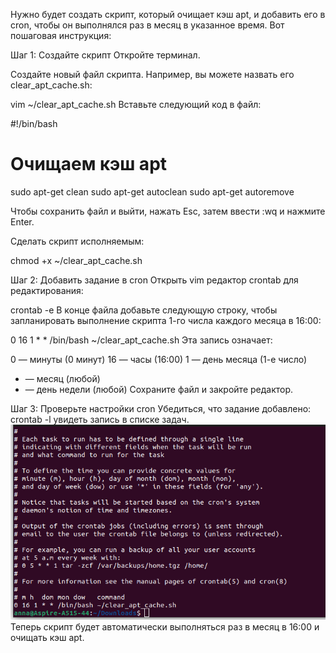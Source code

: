 Нужно будет создать скрипт, который очищает кэш apt, и добавить его в cron, чтобы он выполнялся раз в месяц в указанное время. Вот пошаговая инструкция:

Шаг 1: Создайте скрипт
Откройте терминал.

Создайте новый файл скрипта. Например, вы можете назвать его clear_apt_cache.sh:

vim ~/clear_apt_cache.sh
Вставьте следующий код в файл:

#!/bin/bash
# Очищаем кэш apt
sudo apt-get clean
sudo apt-get autoclean
sudo apt-get autoremove

Чтобы сохранить файл и выйти, нажать Esc, затем ввести :wq и нажмите Enter.

Сделать скрипт исполняемым:

chmod +x ~/clear_apt_cache.sh

Шаг 2: Добавить задание в cron
Открыть vim редактор crontab для редактирования:

crontab -e
В конце файла добавьте следующую строку, чтобы запланировать выполнение скрипта 1-го числа каждого месяца в 16:00:

0 16 1 * * /bin/bash ~/clear_apt_cache.sh
Эта запись означает:

0 — минуты (0 минут)
16 — часы (16:00)
1 — день месяца (1-е число)
* — месяц (любой)
* — день недели (любой)
Сохраните файл и закройте редактор.

Шаг 3: Проверьте настройки cron
Убедиться, что задание добавлено:
crontab -l
увидеть запись в списке задач.
![Script_apt_clear](https://github.com/annette-medvedeva/Medvedeva_Anna_DOS24/blob/HomeWork5/Result_script5.png)
Теперь  скрипт будет автоматически выполняться раз в месяц в 16:00 и очищать кэш apt.
